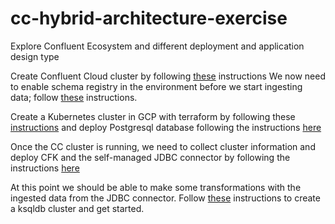 # cc-hybrid-architecture-exercise
Explore Confluent Ecosystem and different deployment and application design type

Create Confluent Cloud cluster by following [these](cc-environments/terraform/README.md) instructions
We now need to enable schema registry in the environment before we start ingesting data; follow [these](cc-environments/cli/README_SR.md) instructions. 

Create a Kubernetes cluster in GCP with terraform by following these [instructions](gke-clsuter-terraform/README.md) and deploy Postgresql database following the instructions [here](postgres/README.md)

Once the CC cluster is running, we need to collect cluster information and deploy CFK and the self-managed JDBC connector by following the instructions [here](cfk/README.md)

At this point we should be able to make some transformations with the ingested data from the JDBC connector. Follow [these](cc-environments/cli/README_KSQL.md) instructions to create a ksqldb cluster and get started. 